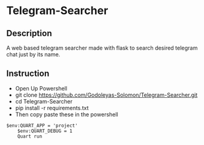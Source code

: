 # Telegram-Searcher

## Description

A web based telegram searcher made with flask to search desired telegram chat just by its name.

## Instruction

- Open Up Powershell
- git clone https://github.com/Godoleyas-Solomon/Telegram-Searcher.git
- cd Telegram-Searcher
- pip install -r requirements.txt
- Then copy paste these in the powershell
```
$env:QUART_APP = 'project'
    $env:QUART_DEBUG = 1
    Quart run
```

